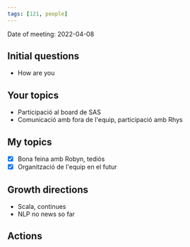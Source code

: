 ```yaml
---
tags: [121, people]
---
```


Date of meeting: 2022-04-08

## Initial questions
- How are you
 
## Your topics
- Participació al board de SAS
- Comunicació amb fora de l'equip, participació amb Rhys

## My topics
- [x] Bona feina amb Robyn, tediós
- [x] Organització de l'equip en el futur

## Growth directions
- Scala, continues
- NLP no news so far

## Actions

